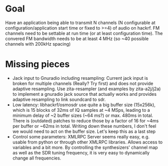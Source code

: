 # Goal
Have an application being able to transmit N channels (N configurable at configuration/application start time or fixed to >=4) of audio on hackrf.
FM channels need to be settable at run time (or at least configuration time).
The convered FM bandwidth needs to be at least 4 MHz (so ~40 possible channels with 200kHz spacing)

# Missing pieces
* Jack input to Gnuradio including resampling: Current jack input is broken for multiple channels (Really? Try first) and does not provide adaptive resampling. Use zita-resampler (and examples by zita-a2j/j2a) to implement a gnuradio jack source that actually works and provides adaptive resampling to link soundcard to sdr.
* Low latency: libhackrf/osmosdr use quite a big buffer size (15x256k), which is 15 blocks of 32ms of IQ samples at ~4 MSps, leading to a minimum delay of ~2 buffer sizes (~64 ms?) or max. 480ms in total. There is (outdated) patches to reduce those by a factor of 16 for ~4ms per buffer or ~62ms in total. Writing down these numbers, I don't feel we would need to act on the buffer size. Let's keep this as a last step
* Control some parameters: XMLRPC Server seems really easy, e.g. usable from python or through other XMLRPC libraries. Allows access to variables and a bit more. By controlling the synthesizers' channel map as well as the SDR tuning frequency, it is very easy to dynamically change all frequencies.

